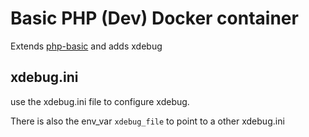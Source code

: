 # Basic PHP (Dev) Docker container
Extends [php-basic](https://github.com/JHeimbach/php-basic) and adds xdebug


## xdebug.ini
use the xdebug.ini file to configure xdebug.

There is also the env_var `xdebug_file` to point to a other xdebug.ini